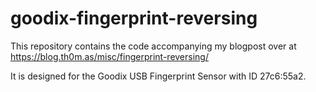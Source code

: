 # goodix-fingerprint-reversing
This repository contains the code accompanying my blogpost over at https://blog.th0m.as/misc/fingerprint-reversing/

It is designed for the Goodix USB Fingerprint Sensor with ID 27c6:55a2.
